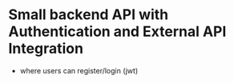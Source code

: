 # Small backend API with Authentication and External API Integration
 
 - where users can register/login (jwt)